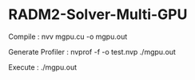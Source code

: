 # RADM2-Solver-Multi-GPU

Compile : nvv mgpu.cu -o mgpu.out

Generate Profiler : nvprof -f -o test.nvp ./mgpu.out

Execute : ./mgpu.out
